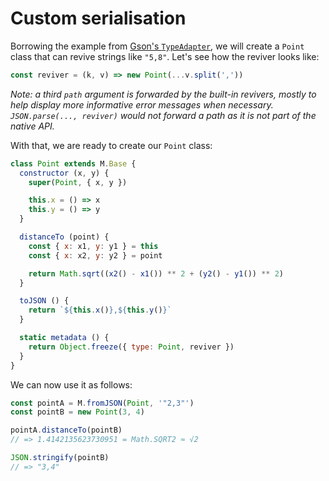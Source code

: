 # Custom serialisation

Borrowing the example from
[Gson's `TypeAdapter`](https://google.github.io/gson/apidocs/com/google/gson/TypeAdapter.html),
we will create a `Point` class that can revive strings like `"5,8"`. Let's see
how the reviver looks like:

```js
const reviver = (k, v) => new Point(...v.split(','))
```

_Note: a third `path` argument is forwarded by the built-in revivers,
mostly to help display more informative error messages when necessary.
`JSON.parse(..., reviver)` would not forward a path as it is not part of the
native API._

With that, we are ready to create our `Point` class:

```js
class Point extends M.Base {
  constructor (x, y) {
    super(Point, { x, y })

    this.x = () => x
    this.y = () => y
  }

  distanceTo (point) {
    const { x: x1, y: y1 } = this
    const { x: x2, y: y2 } = point

    return Math.sqrt((x2() - x1()) ** 2 + (y2() - y1()) ** 2)
  }

  toJSON () {
    return `${this.x()},${this.y()}`
  }

  static metadata () {
    return Object.freeze({ type: Point, reviver })
  }
}
```

We can now use it as follows:

```js
const pointA = M.fromJSON(Point, '"2,3"')
const pointB = new Point(3, 4)

pointA.distanceTo(pointB)
// => 1.4142135623730951 = Math.SQRT2 ≈ √2

JSON.stringify(pointB)
// => "3,4"
```
